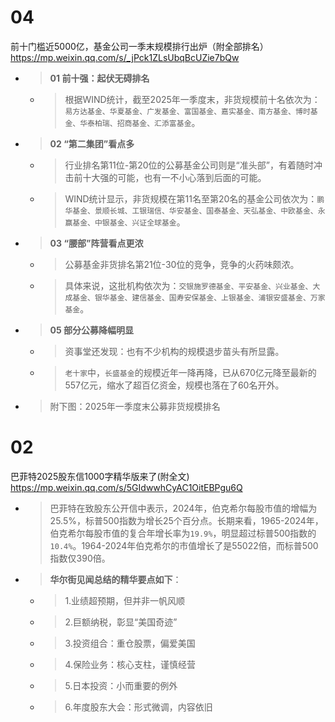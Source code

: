 
# 04

前十门槛近5000亿，基金公司一季末规模排行出炉（附全部排名） https://mp.weixin.qq.com/s/_jPck1ZLsUbqBcUZie7bQw
- > **01 前十强：起伏无碍排名**
  * > 根据WIND统计，截至2025年一季度末，非货规模前十名依次为：`易方达基金、华夏基金、广发基金、富国基金、嘉实基金、南方基金、博时基金、华泰柏瑞、招商基金、汇添富基金`。
- > **02 “第二集团”看点多**
  * > 行业排名第11位-第20位的公募基金公司则是“准头部”，有着随时冲击前十大强的可能，也有一不小心落到后面的可能。
  * > WIND统计显示，非货规模在第11名至第20名的基金公司依次为：`鹏华基金、景顺长城、工银瑞信、华安基金、国泰基金、天弘基金、中欧基金、永赢基金、中银基金、兴证全球基金`。
- > **03 “腰部”阵营看点更浓**
  * > 公募基金非货排名第21位-30位的竞争，竞争的火药味颇浓。
  * > 具体来说，这批机构依次为：`交银施罗德基金、平安基金、兴业基金、大成基金、银华基金、建信基金、国寿安保基金、上银基金、浦银安盛基金、万家基金`。
- > **05 部分公募降幅明显**
  * > 资事堂还发现：也有不少机构的规模退步苗头有所显露。
  * > `老十家`中，`长盛基金`的规模近年一降再降，已从670亿元降至最新的557亿元，缩水了超百亿资金，规模也落在了60名开外。
- > 附下图：2025年一季度末公募非货规模排名

# 02

巴菲特2025股东信1000字精华版来了(附全文) https://mp.weixin.qq.com/s/5GIdwwhCyAC1OitEBPgu6Q
- > 巴菲特在致股东公开信中表示，2024年，伯克希尔每股市值的增幅为25.5%，标普500指数为增长25个百分点。长期来看，1965-2024年，伯克希尔每股市值的复合年增长率为`19.9%`，明显超过标普500指数的`10.4%`。1964-2024年伯克希尔的市值增长了是55022倍，而标普500指数仅390倍。
- > **华尔街见闻总结的精华要点如下**：
  * > 1.业绩超预期，但并非一帆风顺
  * > 2.巨额纳税，彰显“美国奇迹”
  * > 3.投资组合：重仓股票，偏爱美国
  * > 4.保险业务：核心支柱，谨慎经营
  * > 5.日本投资：小而重要的例外
  * > 6.年度股东大会：形式微调，内容依旧
